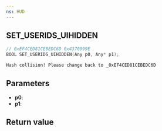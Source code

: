 ```yaml
---
ns: HUD
---
```

## SET_USERIDS_UIHIDDEN

```c
// 0xEF4CED81CEBEDC6D 0x4370999E
BOOL SET_USERIDS_UIHIDDEN(Any p0, Any* p1);
```

```
Hash collision! Please change back to _0xEF4CED81CEBEDC6D  
```

## Parameters
* **p0**: 
* **p1**: 

## Return value
